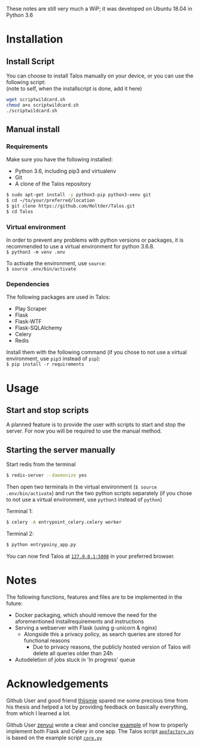These notes are still very much a WiP; it was developed on Ubuntu 18.04 in Python 3.6

# Installation
## Install Script
You can choose to install Talos manually on your device, or you can use the following script:\
(note to self, when the installscript is done, add it here)
```bash
wget scriptwildcard.sh
chmod a+x scriptwildcard.sh
./scriptwildcard.sh
```

## Manual install
### Requirements
Make sure you have the following installed:
* Python 3.6, including pip3 and virtualenv
* Git
* A clone of the Talos repository

```bash
$ sudo apt-get install -y python3-pip python3-venv git
$ cd ~/to/your/preferred/location
$ git clone https://github.com/Holtder/Talos.git
$ cd Talos
```

### Virtual environment
In order to prevent any problems with python versions or packages, it is recommended to use a virtual environment for python 3.6.8.\
`$ python3 -m venv .env`

To activate the environment, use `source`:\
`$ source .env/bin/activate`

### Dependencies
The following packages are used in Talos:
* Play Scraper
* Flask
* Flask-WTF
* Flask-SQLAlchemy
* Celery
* Redis

Install them with the following command (if you chose to not use  a virtual environment, use `pip3` instead of `pip`):\
`$ pip install -r requirements`


# Usage
## Start and stop scripts
A planned feature is to provide the user with scripts to start and stop the server. For now you will be required to use the manual method.

## Starting the server manually
Start redis from the terminal
```bash
$ redis-server --daemonize yes
```
  
Then open two terminals in the virtual environment (`$ source .env/bin/activate`) and run the two python scripts separately (if you chose to not use  a virtual environment, use `python3` instead of `python`)

Terminal 1:
```bash
$ celery -A entrypoint_celery.celery worker
```
Terminal 2:
```bash
$ python entrypoiny_app.py
```

You can now find Talos at [`127.0.0.1:5000`](http://127.0.0.1:5000) in your preferred browser.


# Notes
The following functions, features and files are to be implemented in the future:
* Docker packaging, which should remove the need for the aforementioned installrequirements and instructions
* Serving a webserver with Flask (using g-unicorn & nginx)
  * Alongside this a privacy policy, as search queries are stored for functional reasons
    * Due to privacy reasons, the publicly hosted version of Talos will delete all queries older than 24h
* Autodeletion of jobs stuck in 'In progress' queue


# Acknowledgements
Github User and good friend [thijsmie](https://github.com/thijsmie) spared me some precious time from his thesis and helped a lot by providing feedback on basically everything, from which I learned a lot.

Github User [zenyui](https://https://github.com/zenyui) wrote a clear and concise [example](https://github.com/zenyui/celery-flask-factory) of how to properly implement both Flask and Celery in one app. 
The Talos script [`appfactory.py`](https://github.com/Holtder/Talos/blob/master/talos/appfactory.py) is based on the example script [`core.py`](https://github.com/zenyui/celery-flask-factory/blob/master/server/core.py) 